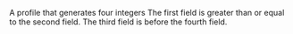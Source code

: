 A profile that generates four integers
The first field is greater than or equal to the second field.
The third field is before the fourth field.

